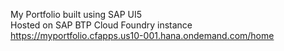 My Portfolio built using SAP UI5<br>
Hosted on SAP BTP Cloud Foundry instance<br>
https://myportfolio.cfapps.us10-001.hana.ondemand.com/home
